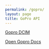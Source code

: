```yaml
---
permalink: /gopro/
layout: page
title: GoPro API
---
```

<a href="http://10.5.5.9/videos/DCIM/100GOPRO/" target="_blank">Gopro DCIM</a>


<a href="https://gopro.github.io/OpenGoPro/" target="_blank">Open Gopro Docs</a>